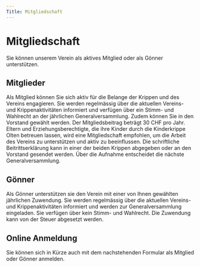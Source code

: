 ```yaml
---
Title: Mitgliedschaft
---
```


# Mitgliedschaft

Sie können unserem Verein als aktives Mitglied oder als Gönner unterstützen.

## Mitglieder

Als Mitglied können Sie sich aktiv für die Belange der Krippen und des
Vereins engagieren.  Sie werden regelmässig über die aktuellen Vereins- und
Krippenaktivitäten informiert und verfügen über ein Stimm- und Wahlrecht an
der jährlichen Generalversammlung.  Zudem können Sie in den Vorstand gewählt
werden.  Der Mitgliedsbeitrag beträgt 30 CHF pro Jahr.  Eltern und
Erziehungsberechtigte, die ihre Kinder durch die Kinderkrippe Olten betreuen
lassen, wird eine Mitgliedschaft empfohlen, um die Arbeit des Vereins zu
unterstützen und aktiv zu beeinflussen.  Die schriftliche Beitrittserklärung
kann in einer der beiden Krippen abgegeben oder an den Vorstand gesendet
werden.  Über die Aufnahme entscheidet die nächste Generalversammlung.

## Gönner

Als Gönner unterstützen sie den Verein mit einer von Ihnen gewählten
jährlichen Zuwendung.  Sie werden regelmässig über die aktuellen Vereins-
und Krippenaktivitäten informiert und werden zur Generalversammlung
eingeladen.  Sie verfügen über kein Stimm- und Wahlrecht.  Die Zuwendung
kann von der Steuer abgesetzt werden.

## Online Anmeldung

Sie können sich in Kürze auch mit dem nachstehenden Formular als Mitglied oder Gönner anmelden.

<!-- {{< formkeep_extended exampletoken "Formular abschicken" >}}
  <input type="text" name="Vorname" placeholder="Vorname">
  <input type="text" name="Nachname" placeholder="Nachname">
  <input type="text" name="Strasse" placeholder="Strasse und
  Hausnummer"><br>
  <input type="text" name="PLZ" placeholder="Postleitzahl">
  <input type="text" name="Stadt" placeholder="Stadt">
  <input type="email" name="Email" placeholder="Email">
  <input type="tel" name="Telefon" placeholder="079 123 4567">
  <input type="text" name="Spende" placeholder="Gönnerspende in CHF"><br>
  <input type="checkbox" name="Member" value="1">Ich will Mitglied werden<br>
  <textarea cols="50" rows="10" placeholder="Nachricht"></textarea><br>
{{</ formkeep_extended >}}
(muss noch gestylt und mit Mailversand versehen werden) -->
